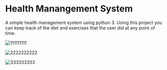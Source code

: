 # Health Manangement System
A simple health management system using python 3. Using this project you can keep track of the diet and exercises that the user did at any point of time.



![111111111](https://user-images.githubusercontent.com/88792978/178043597-c64bf674-c7ac-4eb7-ac57-e88eb285393e.png)



![2222222222](https://user-images.githubusercontent.com/88792978/178043608-0f77633f-2d6f-420e-a060-66442e8b1c2d.png)



![333333333](https://user-images.githubusercontent.com/88792978/178043618-de9ce8c8-096c-4cab-b9f8-ee7e75026166.png)
